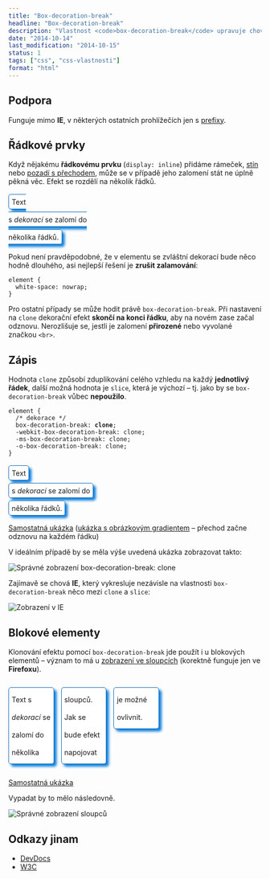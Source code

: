 ```yaml
---
title: "Box-decoration-break"
headline: "Box-decoration-break"
description: "Vlastnost <code>box-decoration-break</code> upravuje chování stylu elementu při zalomení řádku."
date: "2014-10-14"
last_modification: "2014-10-15"
status: 1
tags: ["css", "css-vlastnosti"]
format: "html"
---
```


<h2 id="podpora">Podpora</h2>

<p>Funguje mimo <b>IE</b>, v některých ostatních prohlížečích jen s <a href="/css-prefixy">prefixy</a>.</p>


<h2 id="inline">Řádkové prvky</h2>

<p>Když nějakému <b>řádkovému prvku</b> (<code>display: inline</code>) přidáme rámeček, <a href="/box-shadow">stín</a> nebo <a href="/gradient">pozadí s přechodem</a>, může se v případě jeho zalomení stát ne úplně pěkná věc. Efekt se rozdělí na několik řádků.</p>

<div class="live" style="width: 200px;">
  <style>
    .dekorace {
      border: 1px solid #0D6AB7;
      border-radius: 5px;
      padding: .4em; 
      line-height: 250%;
      background: #fff;
      box-shadow: 5px 5px 5px #1081DD;
    }
  </style>
  <span class="dekorace">Text<br> s <i>dekorací</i> se zalomí do několika řádků.</span>
</div>

<p>Pokud není pravděpodobné, že v elementu se zvláštní dekorací bude něco hodně dlouhého, asi nejlepší řešení je <b>zrušit zalamování</b>:</p>

<pre><code>element {
  white-space: nowrap;
}</code></pre>

<p>Pro ostatní případy se může hodit právě <code>box-decoration-break</code>. Při nastavení na <code>clone</code> dekorační efekt <b>skončí na konci řádku</b>, aby na novém zase začal odznovu. Nerozlišuje se, jestli je zalomení <b>přirozené</b> nebo vyvolané značkou <code>&lt;br></code>.</p>



<h2 id="zapis">Zápis</h2>

<p>Hodnota <code>clone</code> způsobí zduplikování celého vzhledu na každý <b>jednotlivý řádek</b>, další možná hodnota je <code>slice</code>, která je výchozí – tj. jako by se <code>box-decoration-break</code> vůbec <b>nepoužilo</b>.</p>

<pre><code>element {
  /* dekorace */
  box-decoration-break: <b>clone</b>;
  -webkit-box-decoration-break: clone;
  -ms-box-decoration-break: clone;
  -o-box-decoration-break: clone;
}</code></pre>


<div class="live" style="width: 200px;">
  <style>
    .dekorace-clone {
      box-decoration-break: clone;
      -webkit-box-decoration-break: clone;
      -ms-box-decoration-break: clone;
      -o-box-decoration-break: clone;
    }
  </style>
  <span class="dekorace dekorace-clone">Text<br> s <i>dekorací</i> se zalomí do několika řádků.</span>
</div>

<p><a href="http://kod.djpw.cz/hlgb">Samostatná ukázka</a> (<a href="http://kod.djpw.cz/mlgb">ukázka s obrázkovým gradientem</a> – přechod začne odznovu na každém řádku)</p>

<p>V ideálním případě by se měla výše uvedená ukázka zobrazovat takto:</p>

<p><img src="/files/box-decoration-break/spravne.png" alt="Správné zobrazení box-decoration-break: clone" class="border"></p>

<p>Zajímavě se chová <b>IE</b>, který vykresluje nezávisle na vlastnosti <code>box-decoration-break</code> něco mezi <code>clone</code> a <code>slice</code>:</p>

<p><img src="/files/box-decoration-break/ie.png" alt="Zobrazení v IE" class="border"></p>



<h2 id="block">Blokové elementy</h2>

<p>Klonování efektu pomocí <code>box-decoration-break</code> jde použít i u blokových elementů – význam to má u <a href="/column">zobrazení ve sloupcích</a> (korektně funguje jen ve <b>Firefoxu</b>).</p>

<div class="live" style="width: 300px;">
  <style>
    .dekorace-obal {
      margin: 2em 0;
      -webkit-columns: 3;
      -moz-columns: 3;
      -ms-columns: 3;
      -o-columns: 3;
      columns: 3;
    }
    .dekorace-block {
      display: block;
      box-decoration-break: clone;
      -webkit-box-decoration-break: clone;
      -ms-box-decoration-break: slice;
      -o-box-decoration-break: clone;      
    }
  </style>
  <div class="dekorace-obal">
    <span class="dekorace dekorace-block">Text s <i>dekorací</i> se zalomí do několika sloupců. Jak se bude efekt napojovat je možné ovlivnit.</span>
  </div>    
</div>

<p><a href="http://kod.djpw.cz/ilgb">Samostatná ukázka</a></p>

<p>Vypadat by to mělo následovně.</p>

<p><img src="/files/box-decoration-break/spravne-sloupce.png" alt="Správné zobrazení sloupců" class="border"></p>



<h2 id="odkazy">Odkazy jinam</h2>

<ul>
  <li><a href="http://devdocs.io/css/box-decoration-break">DevDocs</a></li>
  <li><a href="http://dev.w3.org/csswg/css-break/#break-decoration">W3C</a></li>
</ul>


<!-- obrázek: http://kod.djpw.cz/jlgb -->